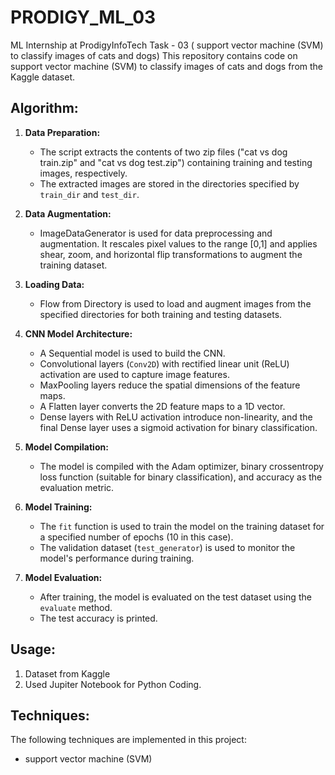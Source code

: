 # PRODIGY_ML_03
ML Internship at ProdigyInfoTech
Task - 03 ( support vector machine (SVM) to classify images of cats and dogs)
This repository contains code on support vector machine (SVM) to classify images of cats and dogs from the Kaggle dataset.

## Algorithm:

1. **Data Preparation:**
   - The script extracts the contents of two zip files ("cat vs dog train.zip" and "cat vs dog test.zip") containing training and testing images, respectively.
   - The extracted images are stored in the directories specified by `train_dir` and `test_dir`.

2. **Data Augmentation:**
   - ImageDataGenerator is used for data preprocessing and augmentation. It rescales pixel values to the range [0,1] and applies shear, zoom, and horizontal flip transformations to augment the training dataset.

3. **Loading Data:**
   - Flow from Directory is used to load and augment images from the specified directories for both training and testing datasets.

4. **CNN Model Architecture:**
   - A Sequential model is used to build the CNN.
   - Convolutional layers (`Conv2D`) with rectified linear unit (ReLU) activation are used to capture image features.
   - MaxPooling layers reduce the spatial dimensions of the feature maps.
   - A Flatten layer converts the 2D feature maps to a 1D vector.
   - Dense layers with ReLU activation introduce non-linearity, and the final Dense layer uses a sigmoid activation for binary classification.

5. **Model Compilation:**
   - The model is compiled with the Adam optimizer, binary crossentropy loss function (suitable for binary classification), and accuracy as the evaluation metric.

6. **Model Training:**
   - The `fit` function is used to train the model on the training dataset for a specified number of epochs (10 in this case).
   - The validation dataset (`test_generator`) is used to monitor the model's performance during training.

7. **Model Evaluation:**
   - After training, the model is evaluated on the test dataset using the `evaluate` method.
   - The test accuracy is printed.

## Usage:
1) Dataset from Kaggle
2) Used Jupiter Notebook for Python Coding.

## Techniques:
The following techniques are implemented in this project:
- support vector machine (SVM)
